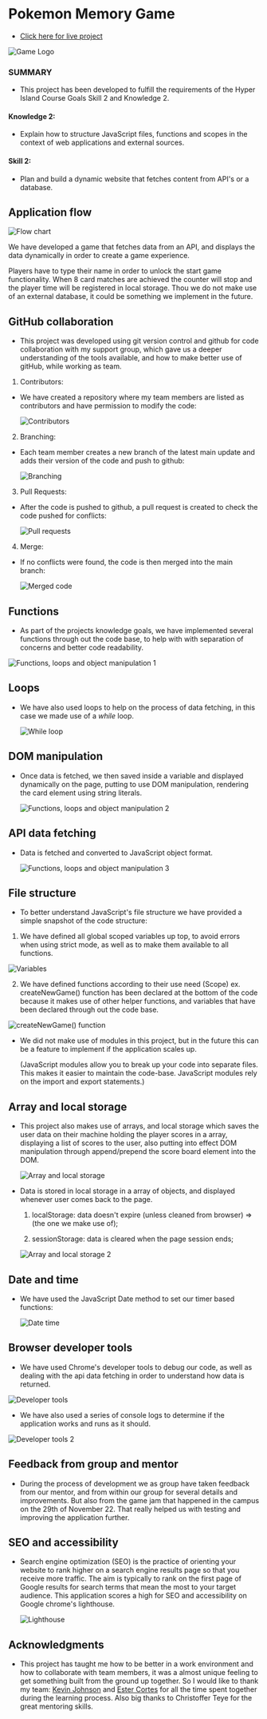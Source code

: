 # Pokemon Memory Game

- [Click here for live project](https://adorable-syrniki-de194e.netlify.app/)

![Game Logo](https://res.cloudinary.com/frank2021/image/upload/v1669823748/pokemon_game/2022-11-30_7_ogcpro.png)

### SUMMARY

- This project has been developed to fulfill the requirements of the Hyper Island Course Goals Skill 2 and Knowledge 2.

#### Knowledge 2:

- Explain how to structure JavaScript files, functions and scopes in the context of web applications and external sources.

#### Skill 2:

- Plan and build a dynamic website that fetches content from API's or a database.

## Application flow

![Flow chart](https://res.cloudinary.com/frank2021/image/upload/v1669640273/pokemon_game/Flow_chart_xmjjop.png)

We have developed a game that fetches data from an API, and displays the data dynamically in order to create a game experience.

Players have to type their name in order to unlock the start game functionality. When 8 card matches are achieved the counter will stop and the player time will be registered in local storage. Thou we do not make use of an external database, it could be something we implement in the future.

## GitHub collaboration

- This project was developed using git version control and github for code collaboration with my support group, which gave us a deeper understanding of the tools available, and how to make better use of gitHub, while working as team.

1.  Contributors:

- We have created a repository where my team members are listed as contributors and have permission to modify the code:

  ![Contributors](https://res.cloudinary.com/frank2021/image/upload/v1669710463/pokemon_game/contributors_gv5hh6.png)

2.  Branching:

- Each team member creates a new branch of the latest main update and adds their version of the code and push to github:

  ![Branching](https://res.cloudinary.com/frank2021/image/upload/v1669640716/pokemon_game/fork_and_branches_hvdn9g.png)

3.  Pull Requests:

- After the code is pushed to github, a pull request is created to check the code pushed for conflicts:

  ![Pull requests](https://res.cloudinary.com/frank2021/image/upload/v1669640716/pokemon_game/pull_requests_yqvh01.png)

4. Merge:

- If no conflicts were found, the code is then merged into the main branch:

  ![Merged code](https://res.cloudinary.com/frank2021/image/upload/v1669898460/pokemon_game/2022-12-01_amd2oe.png)

## Functions

- As part of the projects knowledge goals, we have implemented several functions through out the code base, to help with with separation of
  concerns and better code readability.

![Functions, loops and object manipulation 1](https://res.cloudinary.com/frank2021/image/upload/v1669929007/pokemon_game/fetchfucntion_qj7loh.png)

## Loops

- We have also used loops to help on the process of data fetching, in this case we made use of a _while_ loop.

  ![While loop](https://res.cloudinary.com/frank2021/image/upload/v1669897855/pokemon_game/while_loop_g6ro1q.png)

## DOM manipulation

- Once data is fetched, we then saved inside a variable and displayed dynamically on the page, putting to use DOM manipulation, rendering the card element using string literals.

  ![Functions, loops and object manipulation 2](https://res.cloudinary.com/frank2021/image/upload/v1669929007/pokemon_game/display_cards_jsgznv.png)

## API data fetching

- Data is fetched and converted to JavaScript object format.

  ![Functions, loops and object manipulation 3](https://res.cloudinary.com/frank2021/image/upload/v1669803371/pokemon_game/obj_c7dm9w.png)

## File structure

- To better understand JavaScript's file structure we have provided a simple snapshot of the code structure:

1. We have defined all global scoped variables up top, to avoid errors when using strict mode, as well as to make them available to all functions.

![Variables](https://res.cloudinary.com/frank2021/image/upload/v1669810489/pokemon_game/variable_scope_uup9vz.png)

2. We have defined functions according to their use need (Scope) ex. createNewGame() function has been declared at the bottom of the code because it makes use of other helper functions, and variables that have been declared through out the code base.

![createNewGame() function](https://res.cloudinary.com/frank2021/image/upload/v1669809103/pokemon_game/function_scope_pyr72l.png)

- We did not make use of modules in this project, but in the future this can be a feature to implement if the application scales up.

  (JavaScript modules allow you to break up your code into separate files. This makes it easier to maintain the code-base. JavaScript modules rely on the import and export statements.)

## Array and local storage

- This project also makes use of arrays, and local storage which saves the user data on their machine holding the player scores in a array, displaying a list of scores to the user, also putting into effect DOM manipulation through append/prepend the score board element into the DOM.

  ![Array and local storage](https://res.cloudinary.com/frank2021/image/upload/v1669820157/pokemon_game/score_array_pllfnc.png)

- Data is stored in local storage in a array of objects, and displayed whenever user comes back to the page.

  1. localStorage: data doesn't expire (unless cleaned from browser) => (the one we make use of);

  2. sessionStorage: data is cleared when the page session ends;

  ![Array and local storage 2](https://res.cloudinary.com/frank2021/image/upload/v1669798740/pokemon_game/2022-11-30_sasolq.png)

## Date and time

- We have used the JavaScript Date method to set our timer based functions:

  ![Date time](https://res.cloudinary.com/frank2021/image/upload/v1669821272/pokemon_game/date_time_o7joc5.png)

## Browser developer tools

- We have used Chrome's developer tools to debug our code, as well as dealing with the api data fetching in order to understand how data is returned.

![Developer tools](https://res.cloudinary.com/frank2021/image/upload/v1669799914/pokemon_game/2022-11-30_2_faobic.png)

- We have also used a series of console logs to determine if the application works and runs as it should.

![Developer tools 2](https://res.cloudinary.com/frank2021/image/upload/v1669800471/pokemon_game/clg_eg1pc4.png)

## Feedback from group and mentor

- During the process of development we as group have taken feedback from our mentor, and from within our group for several details and improvements.
  But also from the game jam that happened in the campus on the 29th of November 22. That really helped us with testing and improving the application further.

## SEO and accessibility

- Search engine optimization (SEO) is the practice of orienting your website to rank higher on a search engine results page so that you receive more traffic. The aim is typically to rank on the first page of Google results for search terms that mean the most to your target audience. This application scores a high for SEO and accessibility on Google chrome's lighthouse.

  ![Lighthouse](https://res.cloudinary.com/frank2021/image/upload/v1669640884/pokemon_game/lighthouse_pxwo8b.png)

## Acknowledgments

- This project has taught me how to be better in a work environment and how to collaborate with team members, it was a almost unique feeling to get something built from the ground up together. So I would like to thank my team: [Kevin Johnson](https://github.com/johnsonmkevin) and [Ester Cortes](https://github.com/kristallers) for all the time spent together during the learning process. Also big thanks to Christoffer Teye for the great mentoring skills.

